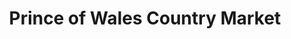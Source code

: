 ---
title: "Prince of Wales Country Market"
url: /brampton/prince-of-wales-country-market/
shop: Gemüse & Obst
---